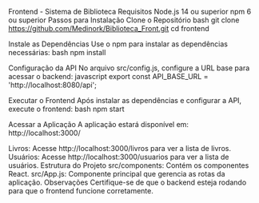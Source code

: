 Frontend - Sistema de Biblioteca
Requisitos
Node.js 14 ou superior
npm 6 ou superior
Passos para Instalação
Clone o Repositório bash git clone <https://github.com/Medinork/Biblioteca_Front.git> cd frontend

Instale as Dependências Use o npm para instalar as dependências necessárias: bash npm install

Configuração da API No arquivo src/config.js, configure a URL base para acessar o backend: javascript export const API_BASE_URL = 'http://localhost:8080/api';

Executar o Frontend Após instalar as dependências e configurar a API, execute o frontend: bash npm start

Acessar a Aplicação A aplicação estará disponível em: http://localhost:3000/

Livros: Acesse http://localhost:3000/livros para ver a lista de livros.
Usuários: Acesse http://localhost:3000/usuarios para ver a lista de usuários.
Estrutura do Projeto
src/components: Contém os componentes React.
src/App.js: Componente principal que gerencia as rotas da aplicação.
Observações
Certifique-se de que o backend esteja rodando para que o frontend funcione corretamente.